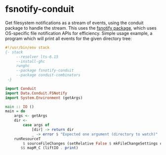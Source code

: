 # fsnotify-conduit

Get filesystem notifications as a stream of events, using the conduit
package to handle the stream. This uses the
[fsnotify package](https://www.stackage.org/package/fsnotify), which
uses OS-specific file notification APIs for efficiency. Simple usage
example, a program which will print all events for the given directory
tree:

``` haskell
#!/usr/bin/env stack
{- stack
     --resolver lts-6.15
     --install-ghc
     runghc
     --package fsnotify-conduit
     --package conduit-combinators
 -}

import Conduit
import Data.Conduit.FSNotify
import System.Environment (getArgs)

main :: IO ()
main = do
    args <- getArgs
    dir <-
        case args of
            [dir] -> return dir
            _ -> error $ "Expected one argument (directory to watch)"
    runResourceT
        $ sourceFileChanges (setRelative False $ mkFileChangeSettings dir)
       $$ mapM_C (liftIO . print)
```
